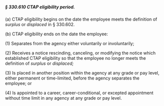 ##### § 330.610 CTAP eligibility period. #####

(a) CTAP eligibility begins on the date the employee meets the definition of *surplus* or *displaced* in § 330.602.

(b) CTAP eligibility ends on the date the employee:

(1) Separates from the agency either voluntarily or involuntarily;

(2) Receives a notice rescinding, canceling, or modifying the notice which established CTAP eligibility so that the employee no longer meets the definition of *surplus* or *displaced;*

(3) Is placed in another position within the agency at any grade or pay level, either permanent or time-limited, before the agency separates the employee; or

(4) Is appointed to a career, career-conditional, or excepted appointment without time limit in any agency at any grade or pay level.